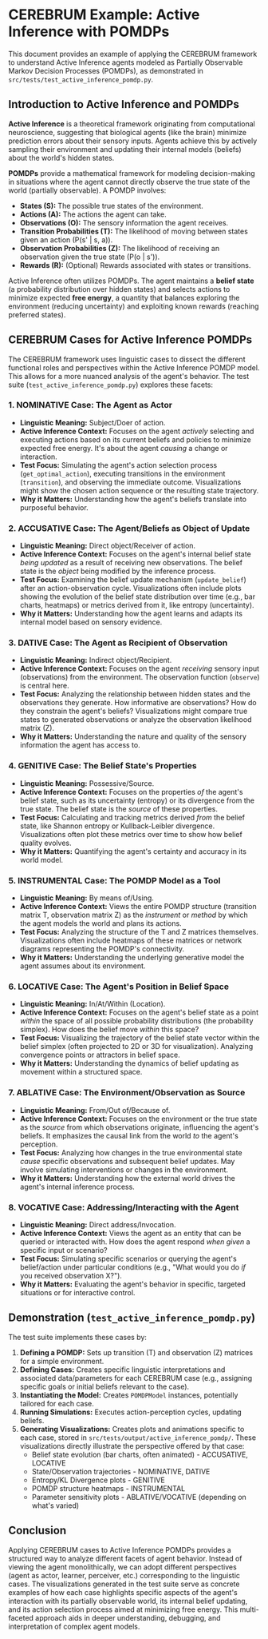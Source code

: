 # CEREBRUM Example: Active Inference with POMDPs

This document provides an example of applying the CEREBRUM framework to understand Active Inference agents modeled as Partially Observable Markov Decision Processes (POMDPs), as demonstrated in `src/tests/test_active_inference_pomdp.py`.

## Introduction to Active Inference and POMDPs

**Active Inference** is a theoretical framework originating from computational neuroscience, suggesting that biological agents (like the brain) minimize prediction errors about their sensory inputs. Agents achieve this by actively sampling their environment and updating their internal models (beliefs) about the world's hidden states.

**POMDPs** provide a mathematical framework for modeling decision-making in situations where the agent cannot directly observe the true state of the world (partially observable). A POMDP involves:
- **States (S):** The possible true states of the environment.
- **Actions (A):** The actions the agent can take.
- **Observations (O):** The sensory information the agent receives.
- **Transition Probabilities (T):** The likelihood of moving between states given an action \(P(s' | s, a)\).
- **Observation Probabilities (Z):** The likelihood of receiving an observation given the true state \(P(o | s')\).
- **Rewards (R):** (Optional) Rewards associated with states or transitions.

Active Inference often utilizes POMDPs. The agent maintains a **belief state** (a probability distribution over hidden states) and selects actions to minimize expected **free energy**, a quantity that balances exploring the environment (reducing uncertainty) and exploiting known rewards (reaching preferred states).

## CEREBRUM Cases for Active Inference POMDPs

The CEREBRUM framework uses linguistic cases to dissect the different functional roles and perspectives within the Active Inference POMDP model. This allows for a more nuanced analysis of the agent's behavior. The test suite (`test_active_inference_pomdp.py`) explores these facets:

### 1. NOMINATIVE Case: The Agent as Actor

- **Linguistic Meaning:** Subject/Doer of action.
- **Active Inference Context:** Focuses on the agent *actively* selecting and executing actions based on its current beliefs and policies to minimize expected free energy. It's about the agent *causing* a change or interaction.
- **Test Focus:** Simulating the agent's action selection process (`get_optimal_action`), executing transitions in the environment (`transition`), and observing the immediate outcome. Visualizations might show the chosen action sequence or the resulting state trajectory.
- **Why it Matters:** Understanding how the agent's beliefs translate into purposeful behavior.

### 2. ACCUSATIVE Case: The Agent/Beliefs as Object of Update

- **Linguistic Meaning:** Direct object/Receiver of action.
- **Active Inference Context:** Focuses on the agent's internal belief state *being updated* as a result of receiving new observations. The belief state is the *object* being modified by the inference process.
- **Test Focus:** Examining the belief update mechanism (`update_belief`) after an action-observation cycle. Visualizations often include plots showing the evolution of the belief state distribution over time (e.g., bar charts, heatmaps) or metrics derived from it, like entropy (uncertainty).
- **Why it Matters:** Understanding how the agent learns and adapts its internal model based on sensory evidence.

### 3. DATIVE Case: The Agent as Recipient of Observation

- **Linguistic Meaning:** Indirect object/Recipient.
- **Active Inference Context:** Focuses on the agent *receiving* sensory input (observations) from the environment. The observation function (`observe`) is central here.
- **Test Focus:** Analyzing the relationship between hidden states and the observations they generate. How informative are observations? How do they constrain the agent's beliefs? Visualizations might compare true states to generated observations or analyze the observation likelihood matrix (Z).
- **Why it Matters:** Understanding the nature and quality of the sensory information the agent has access to.

### 4. GENITIVE Case: The Belief State's Properties

- **Linguistic Meaning:** Possessive/Source.
- **Active Inference Context:** Focuses on the properties *of* the agent's belief state, such as its uncertainty (entropy) or its divergence from the true state. The belief state is the *source* of these properties.
- **Test Focus:** Calculating and tracking metrics derived *from* the belief state, like Shannon entropy or Kullback-Leibler divergence. Visualizations often plot these metrics over time to show how belief quality evolves.
- **Why it Matters:** Quantifying the agent's certainty and accuracy in its world model.

### 5. INSTRUMENTAL Case: The POMDP Model as a Tool

- **Linguistic Meaning:** By means of/Using.
- **Active Inference Context:** Views the entire POMDP structure (transition matrix T, observation matrix Z) as the *instrument* or *method* by which the agent models the world and plans its actions.
- **Test Focus:** Analyzing the structure of the T and Z matrices themselves. Visualizations often include heatmaps of these matrices or network diagrams representing the POMDP's connectivity.
- **Why it Matters:** Understanding the underlying generative model the agent assumes about its environment.

### 6. LOCATIVE Case: The Agent's Position in Belief Space

- **Linguistic Meaning:** In/At/Within (Location).
- **Active Inference Context:** Focuses on the agent's belief state as a point *within* the space of all possible probability distributions (the probability simplex). How does the belief move *within* this space?
- **Test Focus:** Visualizing the trajectory of the belief state vector within the belief simplex (often projected to 2D or 3D for visualization). Analyzing convergence points or attractors in belief space.
- **Why it Matters:** Understanding the dynamics of belief updating as movement within a structured space.

### 7. ABLATIVE Case: The Environment/Observation as Source

- **Linguistic Meaning:** From/Out of/Because of.
- **Active Inference Context:** Focuses on the environment or the true state as the *source* from which observations originate, influencing the agent's beliefs. It emphasizes the causal link from the world *to* the agent's perception.
- **Test Focus:** Analyzing how changes in the true environmental state *cause* specific observations and subsequent belief updates. May involve simulating interventions or changes in the environment.
- **Why it Matters:** Understanding how the external world drives the agent's internal inference process.

### 8. VOCATIVE Case: Addressing/Interacting with the Agent

- **Linguistic Meaning:** Direct address/Invocation.
- **Active Inference Context:** Views the agent as an entity that can be queried or interacted with. How does the agent respond *when given* a specific input or scenario?
- **Test Focus:** Simulating specific scenarios or querying the agent's belief/action under particular conditions (e.g., "What would you do *if* you received observation X?").
- **Why it Matters:** Evaluating the agent's behavior in specific, targeted situations or for interactive control.

## Demonstration (`test_active_inference_pomdp.py`)

The test suite implements these cases by:
1.  **Defining a POMDP:** Sets up transition (T) and observation (Z) matrices for a simple environment.
2.  **Defining Cases:** Creates specific linguistic interpretations and associated data/parameters for each CEREBRUM case (e.g., assigning specific goals or initial beliefs relevant to the case).
3.  **Instantiating the Model:** Creates `POMDPModel` instances, potentially tailored for each case.
4.  **Running Simulations:** Executes action-perception cycles, updating beliefs.
5.  **Generating Visualizations:** Creates plots and animations specific to each case, stored in `src/tests/output/active_inference_pomdp/`. These visualizations directly illustrate the perspective offered by that case:
    - Belief state evolution (bar charts, often animated) - ACCUSATIVE, LOCATIVE
    - State/Observation trajectories - NOMINATIVE, DATIVE
    - Entropy/KL Divergence plots - GENITIVE
    - POMDP structure heatmaps - INSTRUMENTAL
    - Parameter sensitivity plots - ABLATIVE/VOCATIVE (depending on what's varied)

## Conclusion

Applying CEREBRUM cases to Active Inference POMDPs provides a structured way to analyze different facets of agent behavior. Instead of viewing the agent monolithically, we can adopt different perspectives (agent as actor, learner, perceiver, etc.) corresponding to the linguistic cases. The visualizations generated in the test suite serve as concrete examples of how each case highlights specific aspects of the agent's interaction with its partially observable world, its internal belief updating, and its action selection process aimed at minimizing free energy. This multi-faceted approach aids in deeper understanding, debugging, and interpretation of complex agent models. 